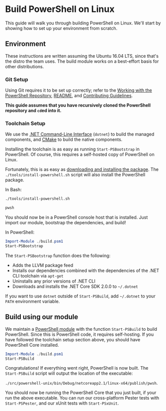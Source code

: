 # Build PowerShell on Linux

This guide will walk you through building PowerShell on Linux.
We'll start by showing how to set up your environment from scratch.

## Environment

These instructions are written assuming the Ubuntu 16.04 LTS, since that's the distro the team uses.
The build module works on a best-effort basis for other distributions.

### Git Setup

Using Git requires it to be set up correctly;
refer to the [Working with the PowerShell Repository](../git/README.md),
[README](../../README.md), and [Contributing Guidelines](../../.github/CONTRIBUTING.md).

**This guide assumes that you have recursively cloned the PowerShell repository and `cd`ed into it.**

### Toolchain Setup

We use the [.NET Command-Line Interface][dotnet-cli] (`dotnet`) to build the managed components,
and [CMake][] to build the native components.

Installing the toolchain is as easy as running `Start-PSBootstrap` in PowerShell.
Of course, this requires a self-hosted copy of PowerShell on Linux.

Fortunately, this is as easy as [downloading and installing the package](https://docs.microsoft.com/powershell/scripting/install/installing-powershell-core-on-linux?view=powershell-6#binary-archives).
The `./tools/install-powershell.sh` script will also install the PowerShell package.

In Bash:

```sh
./tools/install-powershell.sh

pwsh
```

You should now be in a PowerShell console host that is installed.
Just import our module, bootstrap the dependencies, and build!

In PowerShell:

```powershell
Import-Module ./build.psm1
Start-PSBootstrap
```

The `Start-PSBootstrap` function does the following:

- Adds the LLVM package feed
- Installs our dependencies combined with the dependencies of the .NET CLI toolchain via `apt-get`
- Uninstalls any prior versions of .NET CLI
- Downloads and installs the .NET Core SDK 2.0.0 to `~/.dotnet`

If you want to use `dotnet` outside of `Start-PSBuild`, add `~/.dotnet` to your `PATH` environment variable.

[dotnet-cli]: https://github.com/dotnet/cli
[CMake]: https://cmake.org/cmake/help/v2.8.12/cmake.html

## Build using our module

We maintain a [PowerShell module](../../build.psm1) with the function `Start-PSBuild` to build PowerShell.
Since this is PowerShell code, it requires self-hosting.
If you have followed the toolchain setup section above, you should have PowerShell Core installed.

```powershell
Import-Module ./build.psm1
Start-PSBuild
```

Congratulations! If everything went right, PowerShell is now built.
The `Start-PSBuild` script will output the location of the executable:

`./src/powershell-unix/bin/Debug/netcoreapp2.1/linux-x64/publish/pwsh`.

You should now be running the PowerShell Core that you just built, if your run the above executable.
You can run our cross-platform Pester tests with `Start-PSPester`, and our xUnit tests with `Start-PSxUnit`.
